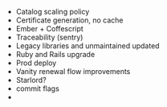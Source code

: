 - Catalog scaling policy
- Certificate generation, no cache
- Ember + Coffescript
- Traceability (sentry) 
- Legacy libraries and unmaintained updated
- Ruby and Rails upgrade
- Prod deploy
- Vanity renewal flow improvements
- Starlord?
- commit flags
- 